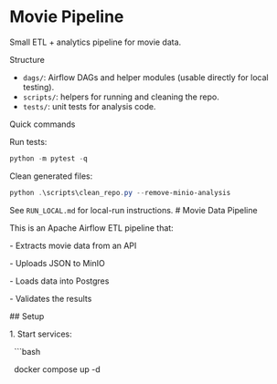 # Movie Pipeline

Small ETL + analytics pipeline for movie data.

Structure

- `dags/`: Airflow DAGs and helper modules (usable directly for local testing).
- `scripts/`: helpers for running and cleaning the repo.
- `tests/`: unit tests for analysis code.

Quick commands

Run tests:

```powershell
python -m pytest -q
```

Clean generated files:

```powershell
python .\scripts\clean_repo.py --remove-minio-analysis
```

See `RUN_LOCAL.md` for local-run instructions.
\# Movie Data Pipeline



This is an Apache Airflow ETL pipeline that:

\- Extracts movie data from an API

\- Uploads JSON to MinIO

\- Loads data into Postgres

\- Validates the results



\## Setup

1\. Start services:

&nbsp;  ```bash

&nbsp;  docker compose up -d



